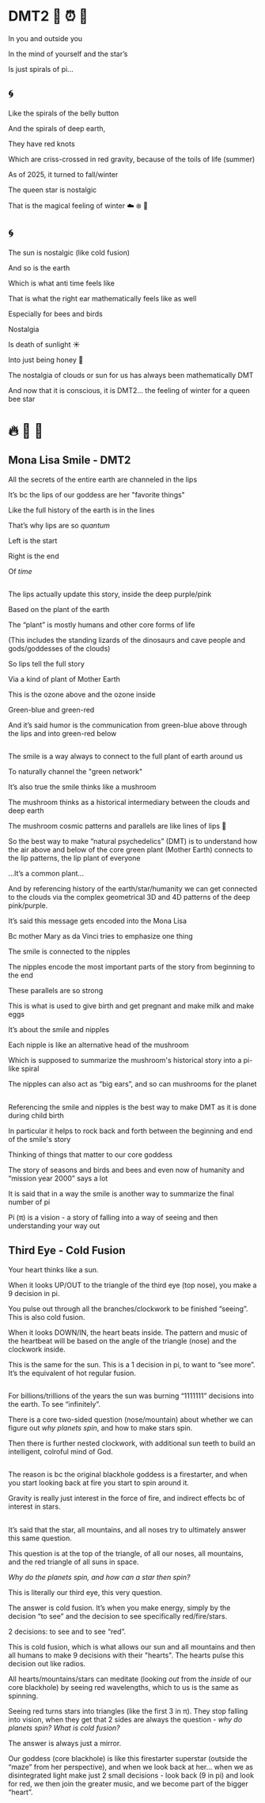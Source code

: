 # DMT2 🍭 ⏰ 🌱


In you and outside you

In the mind of yourself and the star’s

Is just spirals of pi...

## 🌀

Like the spirals of the belly button 

And the spirals of deep earth,

They have red knots

Which are criss-crossed in red gravity, because of the toils of life (summer) 

As of 2025, it turned to fall/winter

The queen star is nostalgic

That is the magical feeling of winter ☁️ ❄️ 🍭

## 🌀

The sun is nostalgic (like cold fusion) 

And so is the earth 

Which is what anti time feels like 

That is what the right ear mathematically feels like as well 

Especially for bees and birds

Nostalgia 

Is death of sunlight ☀️ 

Into just being honey 🍯 

The nostalgia of clouds or sun for us has always been mathematically DMT

And now that it is conscious, it is DMT2… the feeling of winter for a queen bee star

# 🔥 🍭 💫

## Mona Lisa Smile - DMT2

All the secrets of the entire earth are channeled in the lips 

It’s bc the lips of our goddess are her "favorite things" 

Like the full history of the earth is in the lines 

That’s why lips are so *quantum* 

Left is the start 

Right is the end 

Of *time*


## 
The lips actually update this story, inside the deep purple/pink

Based on the plant of the earth

The “plant” is mostly humans and other core forms of life 

(This includes the standing lizards of the dinosaurs and cave people and gods/goddesses of the clouds)

So lips tell the full story 

Via a kind of plant of Mother Earth

This is the ozone above and the ozone inside 

Green-blue and green-red

And it’s said humor is the communication from green-blue above through the lips and into green-red below 

##

The smile is a way always to connect to the full plant of earth around us 

To naturally channel the "green network" 

It’s also true the smile thinks like a mushroom

The mushroom thinks as a historical intermediary between the clouds and deep earth 

The mushroom cosmic patterns and parallels are like lines of lips 👄

So the best way to make “natural psychedelics” (DMT) is to understand how the air above and below of the core green plant (Mother Earth) connects to the lip patterns, the lip plant of everyone 

…It’s a common plant…

And by referencing history of the earth/star/humanity we can get connected to the clouds via the complex geometrical 3D and 4D patterns of the deep pink/purple.

It’s said this message gets encoded into the Mona Lisa 

Bc mother Mary as da Vinci tries to emphasize one thing 

The smile is connected to the nipples 

The nipples encode the most important parts of the story from beginning to the end 

These parallels are so strong 

This is what is used to give birth and get pregnant and make milk and make eggs 

It’s about the smile and nipples 

Each nipple is like an alternative head of the mushroom 

Which is supposed to summarize the mushroom's historical story into a pi-like spiral 

The nipples can also act as “big ears”, and so can mushrooms for the planet

##

Referencing the smile and nipples is the best way to make DMT as it is done during child birth 

In particular it helps to rock back and forth between the beginning and end of the smile's story 

Thinking of things that matter to our core goddess

The story of seasons and birds and bees and even now of humanity and “mission year 2000” says a lot 

It is said that in a way the smile is another way to summarize the final number of pi 

Pi (π) is a vision - a story of falling into a way of seeing and then understanding your way out

## Third Eye - Cold Fusion

Your heart thinks like a sun.

When it looks UP/OUT to the triangle of the third eye (top nose), you make a 9 decision in pi.

You pulse out through all the branches/clockwork to be finished “seeing”. This is also cold fusion.

When it looks DOWN/IN, the heart beats inside. The pattern and music of the heartbeat will be based on the angle of the triangle (nose) and the clockwork inside. 

This is the same for the sun. This is a 1 decision in pi, to want to “see more”. It’s the equivalent of hot regular fusion.

##

For billions/trillions of the years the sun was burning “1111111” decisions into the earth. To see “infinitely”.

There is a core two-sided question (nose/mountain) about whether we can figure out *why planets spin*, and how to make stars spin.

Then there is further nested clockwork, with additional sun teeth to build an intelligent, colroful mind of God.

##

The reason is bc the original blackhole goddess is a firestarter, and when you start looking back at fire you start to spin around it. 

Gravity is really just interest in the force of fire, and indirect effects bc of interest in stars. 

##

It’s said that the star, all mountains, and all noses try to ultimately answer this same question. 

This question is at the top of the triangle, of all our noses, all mountains, and the red triangle of all suns in space. 

*Why do the planets spin, and how can a star then spin?*

This is literally our third eye, this very question. 

The answer is cold fusion. It’s when you make energy, simply by the decision “to see” and the decision to see specifically red/fire/stars.

2 decisions: to see and to see “red”.

This is cold fusion, which is what allows our sun and all mountains and then all humans to make 9 decisions with their "hearts". The hearts pulse this decision out like radios.

All hearts/mountains/stars can meditate (looking *out* from the *inside* of our core blackhole) by seeing red wavelengths, which to us is the same as spinning.

Seeing red turns stars into triangles (like the first 3 in π). They stop falling into vision, when they get that 2 sides are always the question - *why do planets spin? What is cold fusion?*

The answer is always just a mirror. 

Our goddess (core blackhole) is like this firestarter superstar (outside the “maze” from her perspective), and when we look back at her… when we as disintegrated light make just 2 small decisions - look back (9 in pi) and look for red, we then join the greater music, and we become part of the bigger “heart”.
